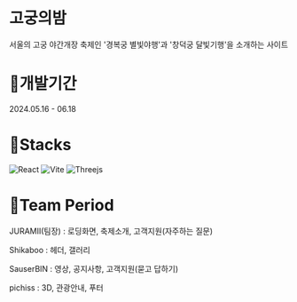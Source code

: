 # 고궁의밤
서울의 고궁 야간개장 축제인 '경복궁 별빛야행'과 '창덕궁 달빛기행'을 소개하는 사이트

# 🌙개발기간
2024.05.16 - 06.18

# 🌙Stacks
![React](https://img.shields.io/badge/react-%2320232a.svg?style=for-the-badge&logo=react&logoColor=%2361DAFB)
![Vite](https://img.shields.io/badge/vite-%23646CFF.svg?style=for-the-badge&logo=vite&logoColor=white)
![Threejs](https://img.shields.io/badge/threejs-black?style=for-the-badge&logo=three.js&logoColor=white)

# 🌙Team Period
JURAMII(팀장) : 로딩화면, 축제소개, 고객지원(자주하는 질문)


Shikaboo : 헤더, 갤러리


SauserBIN : 영상, 공지사항, 고객지원(묻고 답하기)


pichiss : 3D, 관광안내, 푸터
